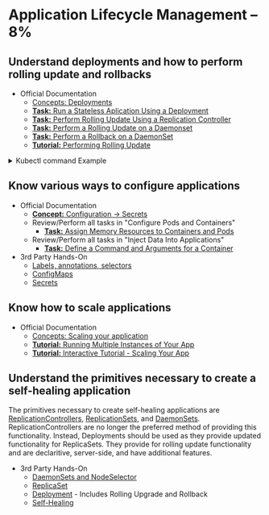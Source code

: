 # Application Lifecycle Management – 8%

## Understand deployments and how to perform rolling update and rollbacks

- Official Documentation
  - [Concepts: Deployments](https://kubernetes.io/docs/concepts/workloads/controllers/deployment/)
  - [**Task:** Run a Stateless Aplication Using a Deployment](https://kubernetes.io/docs/tasks/run-application/run-stateless-application-deployment/)
  - [**Task:** Perform Rolling Update Using a Replication Controller](https://kubernetes.io/docs/tasks/run-application/rolling-update-replication-controller/)
  - [**Task:** Perform a Rolling Update on a Daemonset](https://kubernetes.io/docs/tasks/manage-daemon/update-daemon-set/)
  - [**Task:** Perform a Rollback on a DaemonSet](https://kubernetes.io/docs/tasks/manage-daemon/rollback-daemon-set/)
  - [**Tutorial:** Performing Rolling Update](https://kubernetes.io/docs/tutorials/kubernetes-basics/update/update-intro/)

<details>
<summary>Kubectl command Example</summary>
<p>

```bash
# Sample to create NGINX Pod YAML
# Note that including the --restart results in pod:
kubectl run mypod --dry-run --restart=Never -o yaml --image=nginx > example-pod.yaml
# Sample to create NGINX Deployment YAML
kubectl run mydeployment --dry-run -o yaml --image=nginx > example-deployment.yaml
```

</p>
</details>

## Know various ways to configure applications

- Official Documentation
  - [**Concept:** Configuration -> Secrets](https://kubernetes.io/docs/concepts/configuration/secret/)
  - Review/Perform all tasks in "Configure Pods and Containers"
    - [**Task:** Assign Memory Resources to Containers and Pods](https://kubernetes.io/docs/tasks/configure-pod-container/assign-memory-resource/)
  - Review/Perform all tasks in "Inject Data Into Applications"
    - [**Task:** Define a Command and Arguments for a Container](https://kubernetes.io/docs/tasks/inject-data-application/define-command-argument-container/)
- 3rd Party Hands-On
  - [Labels, annotations, selectors](https://multinode-kubernetes-cluster.readthedocs.io/en/latest/06-k8s-labels_anotations_selectors.html)
  - [ConfigMaps](https://multinode-kubernetes-cluster.readthedocs.io/en/latest/10-k8s-configmaps.html)
  - [Secrets](https://multinode-kubernetes-cluster.readthedocs.io/en/latest/11-k8s-secrets.html)

## Know how to scale applications

- Official Documentation
  - [Concepts: Scaling your application](https://kubernetes.io/docs/concepts/cluster-administration/manage-deployment/#scaling-your-application)
  - [**Tutorial:** Running Multiple Instances of Your App](https://kubernetes.io/docs/tutorials/kubernetes-basics/scale/scale-intro/)
  - [**Tutorial:** Interactive Tutorial - Scaling Your App](https://kubernetes.io/docs/tutorials/kubernetes-basics/scale/scale-interactive/)

## Understand the primitives necessary to create a self-healing application

The primitives necessary to create self-healing applications are [ReplicationControllers](https://kubernetes.io/docs/concepts/workloads/controllers/replicationcontroller/), [ReplicationSets](https://kubernetes.io/docs/concepts/workloads/controllers/replicaset/), and [DaemonSets](https://kubernetes.io/docs/concepts/workloads/controllers/daemonset/). ReplicationControllers are no longer the preferred method of providing this functionality. Instead, Deployments should be used as they provide updated functionality for ReplicaSets. They provide for rolling update functionality and are declaritive, server-side, and have additional features. 

- 3rd Party Hands-On
  - [DaemonSets and NodeSelector](https://multinode-kubernetes-cluster.readthedocs.io/en/latest/08-k8s-daemonsets.html)
  - [ReplicaSet](https://multinode-kubernetes-cluster.readthedocs.io/en/latest/07-k8s-replicasets.html)
  - [Deployment](https://multinode-kubernetes-cluster.readthedocs.io/en/latest/12-k8s-deployments.html) - Includes Rolling Upgrade and Rollback
  - [Self-Healing](https://multinode-kubernetes-cluster.readthedocs.io/en/latest/14-k8s-selfhealing.html)
